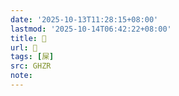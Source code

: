 ```yaml
---
date: '2025-10-13T11:28:15+08:00'
lastmod: '2025-10-14T06:42:22+08:00'
title: 󰜌
url: 󰜌
tags: [屎]
src: GHZR
note:
---
```

